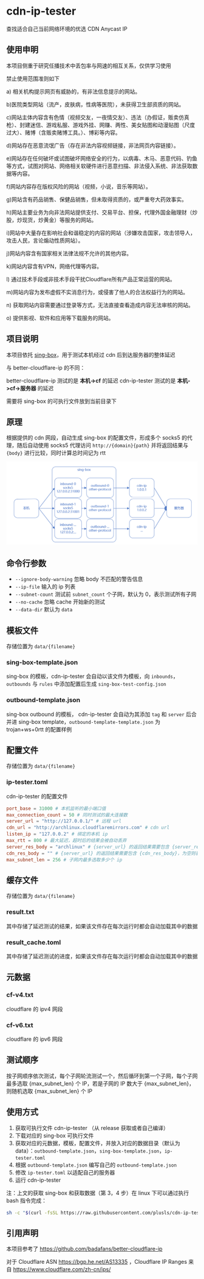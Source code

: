 # cdn-ip-tester

查找适合自己当前网络环境的优选 CDN Anycast IP

## 使用申明

本项目侧重于研究任播技术中丢包率与网速的相互关系，仅供学习使用

禁止使用范围准则如下

a) 相关机构提示网页有威胁的，有非法信息提示的网站。

b)医院类型网站（流产，皮肤病，性病等医院），未获得卫生部资质的网站。

c)网站主体内容含有色情（视频交友，一夜情交友）、违法（办假证，贩卖仿真枪）、封建迷信、游戏私服、游戏外挂、网赚、两性、美女贴图和动漫贴图（尺度过大）、赌博（含贩卖赌博工具。）、博彩等内容。

d)网站存在恶意流氓广告（存在非法内容视频链接，非法网页内容链接）。

e)网站存在任何破坏或试图破坏网络安全的行为，以病毒、木马、恶意代码、钓鱼等方式，试图对网站、网络相关软硬件进行恶意扫描、非法侵入系统、非法获取数据等内容。

f)网站内容存在版权风险的网站（视频，小说，音乐等网站）。

g)网站含有药品销售、保健品销售，但未取得资质的，或严重夸大药效事实。

h)网站主要业务为向非法网站提供支付、交易平台、担保，代理外国金融理财（炒股，炒现货，炒黄金）等服务的网站。

i)网站中大量存在影响社会和谐稳定的内容的网站（涉嫌攻击国家，攻击领导人，攻击人民，言论煽动性质网站）。

j)网站内容含有国家相关法律法规不允许的其他内容。

k)网站内容含有VPN，网络代理等内容。

l) 通过技术手段或非技术手段干扰Cloudflare所有产品正常运营的网站。

m)网站内容为发布虚假不实消息行为，或侵害了他人的合法权益行为的网站。

n) 获取网站内容需要通过登录等方式，无法直接查看造成内容无法审核的网站。

o) 提供影视、软件和应用等下载服务的网站。

## 项目说明

本项目依托 [sing-box](https://github.com/SagerNet/sing-box)，用于测试本机经过 cdn 后到达服务器的整体延迟

与 better-cloudflare-ip 的不同：

better-cloudflare-ip 测试的是 **本机->cf** 的延迟
cdn-ip-tester 测试的是 **本机->cf->服务器** 的延迟

需要将 sing-box 的可执行文件放到当前目录下

## 原理

根据提供的 cdn 网段，自动生成 sing-box 的配置文件，形成多个 socks5 的代理，随后自动使用 socks5
代理访问 `http://{domain}{path}` 并将返回结果与 `{body}` 进行比较，同时计算总时间记为 rtt

![原理图](./img/struct.png)

## 命令行参数

+ `--ignore-body-warning` 忽略 body 不匹配的警告信息
+ `--ip-file` 输入的 ip 列表
+ `--subnet-count` 测试前 `subnet_count` 个子网，默认为 0，表示测试所有子网
+ `--no-cache` 忽略 cache 开始新的测试
+ `--data-dir` 默认为 `data`

## 模板文件

存储位置为 `data/{filename}`

### sing-box-template.json

sing-box 的模板，cdn-ip-tester 会自动以该文件为模板，向 `inbounds`，`outbounds` 与 `rules`
中添加配置后生成 `sing-box-test-config.json`

### outbound-template.json

sing-box outbound 的模板， cdn-ip-tester 会自动为其添加 `tag` 和 `server` 后合并进 sing-box
template，`outbound-template-template.json` 为 trojan+ws+0rtt 的配置样例

## 配置文件

存储位置为 `data/{filename}`

### ip-tester.toml

cdn-ip-tester 的配置文件

```toml
port_base = 31000 # 本机监听的最小端口值
max_connection_count = 50 # 同时测试的最大连接数
server_url = "http://127.0.0.1/" # 远程 url
cdn_url = "http://archlinux.cloudflaremirrors.com" # cdn url
listen_ip = "127.0.0.2" # 绑定的本机 ip
max_rtt = 800 # 最大延迟，超时后的结果会被自动丢弃
server_res_body = "archlinux" # {server_url} 的返回结果需要包含 {server_res_body}, 为空则表示忽略返回结果检查
cdn_res_body = "" # {server_url} 的返回结果需要包含 {cdn_res_body}，为空则表示忽略返回结果检查
max_subnet_len = 256 # 子网内最多选取多少个 ip
```

## 缓存文件

存储位置为 `data/{filename}`

### result.txt

其中存储了延迟测试的结果，如果该文件存在每次运行时都会自动加载其中的数据

### result_cache.toml

其中存储了延迟测试的进度，如果该文件存在每次运行时都会自动加载其中的数据

## 元数据

### cf-v4.txt

cloudflare 的 ipv4 网段

### cf-v6.txt

cloudflare 的 ipv6 网段

## 测试顺序

按子网顺序依次测试，每个子网轮流测试一个，然后循环到第一个子网，每个子网最多选取 {max_subnet_len} 个 IP，若是子网的 IP 数大于
{max_subnet_len}，则随机选取
{max_subnet_len} 个 IP

## 使用方式

1. 获取可执行文件 cdn-ip-tester （从 release 获取或者自己编译）
2. 下载对应的 sing-box 可执行文件
3. 获取对应的元数据，模板，配置文件，并放入对应的数据目录（默认为
   data）：`outbound-template.json`，`sing-box-template.json`，`ip-tester.toml`
4. 根据 `outbound-template.json` 编写自己的 `outbound-template.json`
5. 修改 `ip-tester.toml` 以适配自己的服务器
6. 运行 cdn-ip-tester

注：上文的获取 sing-box 和获取数据（第 3，4 步）在 linux 下可以通过执行 bash 指令完成：

```bash
sh -c "$(curl -fsSL https://raw.githubusercontent.com/plusls/cdn-ip-tester/master/get-data.sh)"
```

## 引用声明

本项目参考了 https://github.com/badafans/better-cloudflare-ip

对于 Cloudflare ASN https://bgp.he.net/AS13335 ，Cloudflare IP Ranges 来自 https://www.cloudflare.com/zh-cn/ips/